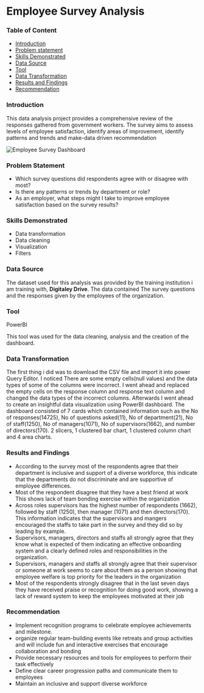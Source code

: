 # Employee Survey Analysis

### Table of Content
- [Introduction](#introduction)
- [Problem statement](#problem-statement)
- [Skills Demonstrated](#skills-dmonstrated)
- [Data Source](#data-source)
- [Tool](#tool)
- [Data Transformation](#data-transformation)
- [Results and Findings](#Results-and-Findings)
- [Recommendation](#recommendation)

### Introduction

This data analysis project provides a comprehensive review of the responses gathered from government workers. The survey aims to assess levels of employee satisfaction, identify areas of improvement, identify patterns and trends and make-data driven recommendation

![Employee Survey Dashboard](https://github.com/user-attachments/assets/e8765913-2c8b-43d5-a222-9265341405b1)

### Problem Statement 
- Which survey questions did respondents agree with or disagree with most?
- Is there any patterns or trends by department or role?
- As an employer, what steps might I take to improve employee satisfaction based on the survey
results?

### Skills Demonstrated
- Data transformation
- Data cleaning
- Visualization
- Filters

### Data Source

The dataset used for this analysis was provided by the training institution i am training with, **Digitaley Drive**. The data contained The survey questions and the responses given by the employees of the organization. 

### Tool

PowerBI 

This tool was used for the data cleaning, analysis and the creation of the dashboard.

### Data Transformation

The first thing i did was to download the CSV file and import it into power Query Editor. I noticed There are some empty cells(null values) and the data types of some of the columns were incorrect. I went ahead and  replaced the  empty cells on the response column and response text column and changed the data types of the incorrect columns. Afterwards I went ahead  to create an insightful data visualization using PowerBI dashboard. The dashboard consisted of 7 cards which contained information such as the No of responses(14725), No of questions asked(11), No of department(21), No of staff(1250), No of managers(1071), No of supervisors(1662), and number of directors(170). 2 slicers, 1 clustered bar chart, 1 clustered column chart and 4 area charts.

### Results and Findings

- According to the survey most of the  respondents  agree  that their department is inclusive and support of a diverse workforce, this indicate that the departments do not discriminate and are supportive of employee differences.
- Most of the  respondent disagree that they have a best friend at work This shows lack of team bonding exercise within the organization
- Across roles supervisors has the highest number of respondents (1662), followed by  staff (1250), then manager (1071) and then directors(170). This information indicates that the supervisors and mangers encouraged the staffs to take part in the survey and they did so by leading by example.
- Supervisors, managers, directors and staffs all strongly agree that they know what is expected of them indicating an effective onboarding system and a clearly defined roles and responsibilities in the organization.
- Supervisors, managers and staffs all strongly agree that their supervisor or someone at work seems to care about them as a person showing that employee welfare is top priority for the leaders in the organization
- Most of the respondents strongly disagree that in the last seven days they have received praise or recognition for doing good work, showing a lack of reward system to keep the employees motivated at their job

### Recommendation

- Implement recognition programs to celebrate employee achievements and milestone.
- organize regular team-building events like retreats and group activities and will include fun and interactive exercises that encourage collaboration and bonding
- Provide necessary resources and tools for employees to perform their task effectively
- Define clear career progression paths and communicate them to employees
- Maintain an inclusive and support diverse workforce


